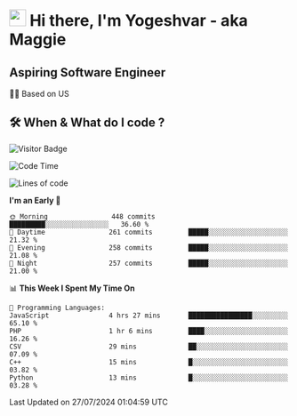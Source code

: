 <h1><img src="https://emojis.slackmojis.com/emojis/images/1531849430/4246/blob-sunglasses.gif?1531849430" width="30"/> Hi there, I'm Yogeshvar - aka Maggie</h1>

## Aspiring Software Engineer
🏂🏻  Based on US 

## 🛠 When & What do I code ?  

![Visitor Badge](https://visitor-badge.feriirawann.repl.co?username=yogeshvar&repo=yogeshvar&label=Visitors&style=plastic&color=%23457BFF&contentType=svg)

<!--START_SECTION:waka-->
![Code Time](http://img.shields.io/badge/Code%20Time-2%2C916%20hrs%2028%20mins-blue)

![Lines of code](https://img.shields.io/badge/From%20Hello%20World%20I%27ve%20Written-4.1%20million%20lines%20of%20code-blue)

**I'm an Early 🐤** 

```text
🌞 Morning                448 commits         █████████░░░░░░░░░░░░░░░░   36.60 % 
🌆 Daytime                261 commits         █████░░░░░░░░░░░░░░░░░░░░   21.32 % 
🌃 Evening                258 commits         █████░░░░░░░░░░░░░░░░░░░░   21.08 % 
🌙 Night                  257 commits         █████░░░░░░░░░░░░░░░░░░░░   21.00 % 
```


📊 **This Week I Spent My Time On** 

```text
💬 Programming Languages: 
JavaScript               4 hrs 27 mins       ████████████████░░░░░░░░░   65.10 % 
PHP                      1 hr 6 mins         ████░░░░░░░░░░░░░░░░░░░░░   16.26 % 
CSV                      29 mins             ██░░░░░░░░░░░░░░░░░░░░░░░   07.09 % 
C++                      15 mins             █░░░░░░░░░░░░░░░░░░░░░░░░   03.82 % 
Python                   13 mins             █░░░░░░░░░░░░░░░░░░░░░░░░   03.28 % 
```


 Last Updated on 27/07/2024 01:04:59 UTC
<!--END_SECTION:waka-->
